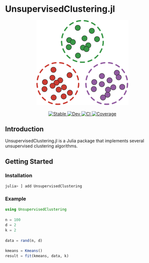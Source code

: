 # UnsupervisedClustering.jl

<div align="center">
    <a href="/docs/src/assets/">
        <img src="/docs/src/assets/logo.svg" width=300px alt="UnsupervisedClustering.jl" />
    </a>
    <br>
    <br>
    <a href="https://raphasampaio.github.io/UnsupervisedClustering.jl/stable">
        <img src="https://img.shields.io/badge/docs-stable-blue.svg" alt="Stable">
    </a>
    <a href="https://raphasampaio.github.io/UnsupervisedClustering.jl/dev">
        <img src="https://img.shields.io/badge/docs-dev-blue.svg" alt="Dev">
    </a>
    <a href="https://github.com/raphasampaio/UnsupervisedClustering.jl/actions/workflows/CI.yml?query=branch%3Amain">
        <img src="https://github.com/raphasampaio/UnsupervisedClustering.jl/actions/workflows/CI.yml/badge.svg?branch=main" alt="CI"/>
    </a>
    <a href="https://codecov.io/gh/raphasampaio/UnsupervisedClustering.jl">
        <img src="https://codecov.io/gh/raphasampaio/UnsupervisedClustering.jl/branch/main/graph/badge.svg" alt="Coverage"/>
    </a>
</div>

## Introduction
UnsupervisedClustering.jl is a Julia package that implements several unsupervised clustering algorithms.

## Getting Started

### Installation

```julia
julia> ] add UnsupervisedClustering
```

### Example
```julia
using UnsupervisedClustering

n = 100
d = 2
k = 2

data = rand(n, d)

kmeans = Kmeans()
result = fit(kmeans, data, k)

```